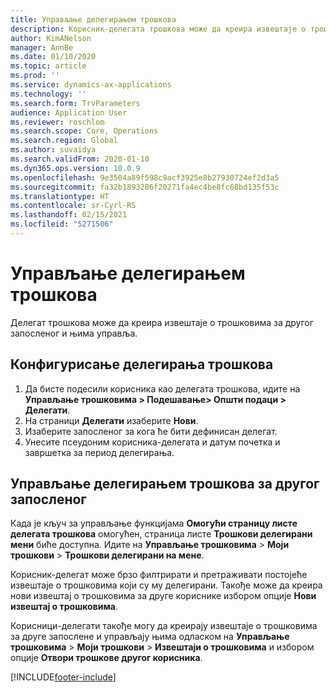 ```yaml
---
title: Управљање делегирањем трошкова
description: Корисник-делегата трошкова може да креира извештаје о трошковима за другог запосленог у организацији и управља њима.
author: KimANelson
manager: AnnBe
ms.date: 01/10/2020
ms.topic: article
ms.prod: ''
ms.service: dynamics-ax-applications
ms.technology: ''
ms.search.form: TrvParameters
audience: Application User
ms.reviewer: roschlom
ms.search.scope: Core, Operations
ms.search.region: Global
ms.author: suvaidya
ms.search.validFrom: 2020-01-10
ms.dyn365.ops.version: 10.0.9
ms.openlocfilehash: 9e3504a89f598c9acf3925e8b27930724ef2d3a5
ms.sourcegitcommit: fa32b1893286f20271fa4ec4be8fc68bd135f53c
ms.translationtype: HT
ms.contentlocale: sr-Cyrl-RS
ms.lasthandoff: 02/15/2021
ms.locfileid: "5271506"
---
```

# <a name="manage-expense-delegation"></a>Управљање делегирањем трошкова

Делегат трошкова може да креира извештаје о трошковима за другог запосленог и њима управља.

## <a name="configure-expense-delegation"></a>Конфигурисање делегирања трошкова

1. Да бисте подесили корисника као делегата трошкова, идите на **Управљање трошковима > Подешавање> Општи подаци > Делегати**.
2. На страници **Делегати** изаберите **Нови**.
3. Изаберите запосленог за кога ће бити дефинисан делегат. 
4. Унесите псеудоним корисника-делегата и датум почетка и завршетка за период делегирања.

## <a name="manage-expense-delegation-for-another-employee"></a>Управљање делегирањем трошкова за другог запосленог

Када је кључ за управљање функцијама **Омогући страницу листе делегата трошкова** омогућен, страница листе **Трошкови делегирани мени** биће доступна. Идите на **Управљање трошковима** > **Моји трошкови** > **Трошкови делегирани на мене**.

Корисник-делегат може брзо филтрирати и претраживати постојеће извештаје о трошковима који су му делегирани. Такође може да креира нови извештај о трошковима за друге кориснике избором опције **Нови извештај о трошковима**.

Корисници-делегати такође могу да креирају извештаје о трошковима за друге запослене и управљају њима одласком на **Управљање трошковима** > **Моји трошкови** > **Извештаји о трошковима** и избором опције **Отвори трошкове другог корисника**.


[!INCLUDE[footer-include](../includes/footer-banner.md)]
